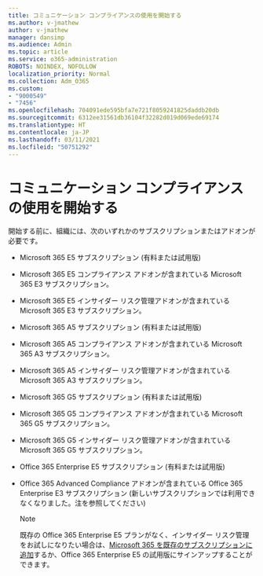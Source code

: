 ```yaml
---
title: コミュニケーション コンプライアンスの使用を開始する
ms.author: v-jmathew
author: v-jmathew
manager: dansimp
ms.audience: Admin
ms.topic: article
ms.service: o365-administration
ROBOTS: NOINDEX, NOFOLLOW
localization_priority: Normal
ms.collection: Adm_O365
ms.custom:
- "9000549"
- "7456"
ms.openlocfilehash: 704091ede595bfa7e721f8059241825daddb20db
ms.sourcegitcommit: 6312ee31561db36104f32282d019d069ede69174
ms.translationtype: HT
ms.contentlocale: ja-JP
ms.lasthandoff: 03/11/2021
ms.locfileid: "50751292"
---
```

# <a name="get-started-with-communication-compliance"></a>コミュニケーション コンプライアンスの使用を開始する

開始する前に、組織には、次のいずれかのサブスクリプションまたはアドオンが必要です。

* Microsoft 365 E5 サブスクリプション (有料または試用版)
* Microsoft 365 E5 コンプライアンス アドオンが含まれている Microsoft 365 E3 サブスクリプション。
* Microsoft 365 E5 インサイダー リスク管理アドオンが含まれている Microsoft 365 E3 サブスクリプション。
* Microsoft 365 A5 サブスクリプション (有料または試用版)
* Microsoft 365 A5 コンプライアンス アドオンが含まれている Microsoft 365 A3 サブスクリプション。
* Microsoft 365 A5 インサイダー リスク管理アドオンが含まれている Microsoft 365 A3 サブスクリプション。
* Microsoft 365 G5 サブスクリプション (有料または試用版)
* Microsoft 365 G5 コンプライアンス アドオンが含まれている Microsoft 365 G5 サブスクリプション。
* Microsoft 365 G5 インサイダー リスク管理アドオンが含まれている Microsoft 365 G5 サブスクリプション。
* Office 365 Enterprise E5 サブスクリプション (有料または試用版)
* Office 365 Advanced Compliance アドオンが含まれている Office 365 Enterprise E3 サブスクリプション (新しいサブスクリプションでは利用できなくなりました。注を参照してください)

    > [!NOTE]
    > 既存の Office 365 Enterprise E5 プランがなく、インサイダー リスク管理をお試しになりたい場合は、[Microsoft 365 を既存のサブスクリプションに追加](https://go.microsoft.com/fwlink/?linkid=2130508)するか、Office 365 Enterprise E5 の試用版にサインアップすることができます。
